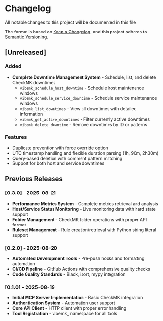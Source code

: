 # Changelog

All notable changes to this project will be documented in this file.

The format is based on [Keep a Changelog](https://keepachangelog.com/en/1.0.0/),
and this project adheres to [Semantic Versioning](https://semver.org/spec/v2.0.0.html).

## [Unreleased]

### Added
- **Complete Downtime Management System** - Schedule, list, and delete CheckMK downtimes
  - `vibemk_schedule_host_downtime` - Schedule host maintenance windows
  - `vibemk_schedule_service_downtime` - Schedule service maintenance windows  
  - `vibemk_list_downtimes` - View all downtimes with detailed information
  - `vibemk_get_active_downtimes` - Filter currently active downtimes
  - `vibemk_delete_downtime` - Remove downtimes by ID or patterns

### Features
- Duplicate prevention with force override option
- UTC timestamp handling and flexible duration parsing (1h, 90m, 2h30m)
- Query-based deletion with comment pattern matching
- Support for both host and service downtimes

## Previous Releases

### [0.3.0] - 2025-08-21
- **Performance Metrics System** - Complete metrics retrieval and analysis
- **Host/Service Status Monitoring** - Live monitoring data with hard state support
- **Folder Management** - CheckMK folder operations with proper API format
- **Ruleset Management** - Rule creation/retrieval with Python string literal support

### [0.2.0] - 2025-08-20
- **Automated Development Tools** - Pre-push hooks and formatting automation
- **CI/CD Pipeline** - GitHub Actions with comprehensive quality checks
- **Code Quality Standards** - Black, isort, mypy integration

### [0.1.0] - 2025-08-19
- **Initial MCP Server Implementation** - Basic CheckMK integration
- **Authentication System** - Automation user support
- **Core API Client** - HTTP client with proper error handling
- **Tool Registration** - vibemk_ namespace for all tools